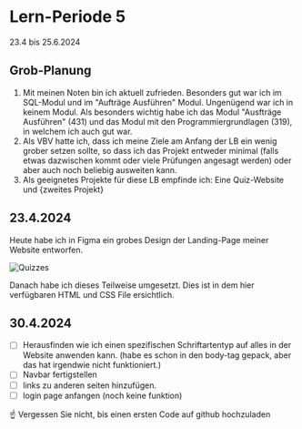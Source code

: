 # Lern-Periode 5

23.4 bis 25.6.2024

## Grob-Planung

1. Mit meinen Noten bin ich aktuell zufrieden. Besonders gut war ich im SQL-Modul und im "Aufträge Ausführen" Modul. Ungenügend war ich in keinem Modul. Als besonders wichtig habe ich das Modul "Ausfträge Ausführen" (431) und das Modul mit den Programmiergrundlagen (319), in welchem ich auch gut war.
2. Als VBV hatte ich, dass ich meine Ziele am Anfang der LB ein wenig grober setzen sollte, so dass ich das Projekt entweder minimal (falls etwas dazwischen kommt oder viele Prüfungen angesagt werden) oder aber auch noch beliebig ausweiten kann.
4. Als geeignetes Projekte für diese LB empfinde ich: Eine Quiz-Website und {zweites Projekt}

## 23.4.2024
Heute habe ich in Figma ein grobes Design der Landing-Page meiner Website entworfen.

![Quizzes](https://github.com/Becausnt/Lern-Periode-5/assets/142886938/827bb0ca-fdf6-4e90-a3fa-b92497e7b035)

Danach habe ich dieses Teilweise umgesetzt. Dies ist in dem hier verfügbaren HTML und CSS File ersichtlich.



## 30.4.2024

- [ ] Herausfinden wie ich einen spezifischen Schriftartentyp auf alles in der Website anwenden kann. (habe es schon in den body-tag gepack, aber das hat irgendwie nicht funktioniert.)
- [ ] Navbar fertigstellen
- [ ] links zu anderen seiten hinzufügen.
- [ ] login page anfangen (noch keine funktion)

☝️ Vergessen Sie nicht, bis einen ersten Code auf github hochzuladen
